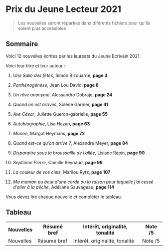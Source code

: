 # Prix du Jeune Lecteur 2021

> Les nouvelles seront réparties dans diférents fichiers pour qu'ils soient plus accessibles

## Sommaire

Voici 12 nouvelles écrites par les lauréats du Jeune Ecrivain 2021.

Voici leur titre et leur auteur :

1. *Une Salle des fêtes*, Simon Bizouarne, __page 3__

2. *Parthénogénèse*, Jean Lou David, __page 8__

3. *Un rêve anonyme*, Alessandro Dobraje, __page 24__

4. *Quand on est arrivés*, Solène Garnier, __page 41__

5. *Ave César*, Juliette Gueron-gabrielle, __page 55__

6. *Autobiographie*, Lisa Hazan, __page 63__

7. *Manon*, Margot Heymans, __page 72__

8. *Quand est-ce qu’on arrive ?*, Alexandre Meyer, __page 84__

9. *Disparaitre sous la broussaille de l’allée*, Lisiane Rapin, __page 90__

10. *Septième Pierre*, Camille Reynaud, __page 96__

11. *La couleur de vos ciels*, Marilou Rytz, __page 107__

12. *Ma maman au bout d’une corde ou la raison pour laquelle j’ai cessé d’aller à la pêche*, Adéliane Sauvageau, __page 114__

Vous devez lire chaque nouvelle et compléter le tableau.

## Tableau

<table>
	<tr>
		<th>Nouvelles</th>
		<th>Résumé bref</th>
		<th>Intérêt, originalité, tonalité</th>
		<th>Note /5</th>
	</tr>
	<tr>
		<td>Nouvelles</td>
		<td>Résumé bref</td>
		<td>Intérêt, originalité, tonalité</td>
		<td>Note /5</td>
	</tr>
</table>
<!--	----------|-------------|------------------------------------------|
	1         |             |                                          |
	2         |             |                                          |
	3         |             |                                          |
	4         |             |                                          |
	5         |             |                                          |
	6         |             |                                          |
	7         |             |                                          |
	8         |             |                                          |
	9         |             |                                          |
	10        |             |                                          |
	11        |             |                                          |
	12        |             |                                          |
-->
